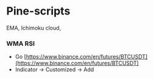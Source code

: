 # Pine-scripts

EMA, Ichimoku cloud,

### WMA RSI

- Go [https://www.binance.com/en/futures/BTCUSDT](https://www.binance.com/en/futures/BTCUSDT)
- Indicator -> Customized -> Add
